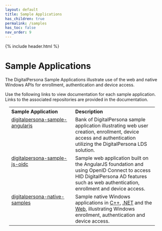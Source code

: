 ```yaml
---
layout: default
title: Sample Applications
has_children: true
permalink: /samples
has_toc: false
nav_order: 9
---
```


{% include header.html %}
<BR>

# Sample Applications

The DigitalPersona Sample Applications illustrate use of the web and native Windows APIs for enrollment, authentication and device access.

Use the following links to view documentation for each sample application. Links to the associated repositories are provided in the documentation.

<table style="width:95%;margin-left:auto;margin-right:auto;">
  <tr>
    <th style="width:35%" ALIGN="left">Sample Application</th>
    <th style="width:45%" ALIGN="left">Description</th>
  </tr>
  <tr>
    <td  valign="top"><A HREF="https://hidglobal.github.io/digitalpersona-sample-angularjs/docs/index.html">digitalpersona-sample-angularjs</A></td>
    <td>Bank of DigitalPersona sample application illustrating web user creation, enrollment, device access and authentication utilizing the DigitalPersona LDS solution.</td>
  </tr>  
  <tr>
    <td  valign="top"><A HREF="https://hidglobal.github.io/digitalpersona-sample-js-oidc/">digitalpersona-sample-js-oidc</A></td>
    <td>Sample web application built on the AngularJS foundation and using OpenID Connect to access HID DigitalPersona AD features such as web authentication, enrollment and device access.</td>    
  </tr>
  <tr>
    <td valign="top"><A HREF="https://hidglobal.github.io/digitalpersona-native-api/index.html">digitalpersona-native-samples</A></td>
    <td valign="top">Sample native Windows applications in <A HREF="https://hidglobal.github.io/digitalpersona-access-management-api/samples/digitalpersona-c++-sample.html">C++</A>, <A HREF="https://hidglobal.github.io/digitalpersona-access-management-api/samples/digitalpersona-native-api-samples.html">.NET</A> and the <A HREF="https://hidglobal.github.io/digitalpersona-access-management-api/samples/digitalpersona-sample-web.html">Web</A>, illustrating Windows enrollment, authentication and device access.</td>
  </tr>
</table>
